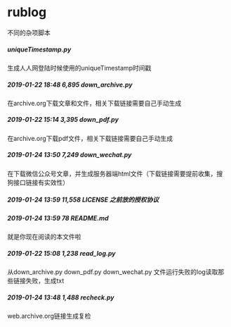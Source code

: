 rublog
=============================

不同的杂项脚本

##### uniqueTimestamp.py
生成人人网登陆时候使用的uniqueTimestamp时间戳

##### 2019-01-22  18:48             6,895 down_archive.py
在archive.org下载文章和文件，相关下载链接需要自己手动生成

##### 2019-01-22  15:14             3,395 down_pdf.py
在archive.org下载pdf文件，相关下载链接需要自己手动生成

##### 2019-01-24  13:50             7,249 down_wechat.py
在下载微信公众号文章，并生成服务器端html文件（下载链接需要提前收集，搜狗接口链接有实效性）

##### 2019-01-24  13:59            11,558 LICENSE  之前放的授权协议

##### 2019-01-24  13:59                78 README.md
就是你现在阅读的本文件啦

##### 2019-01-22  15:08             1,238 read_log.py
从down_archive.py down_pdf.py down_wechat.py 文件运行失败的log读取那些链接失败，生成txt


##### 2019-01-24  13:48             1,488 recheck.py
web.archive.org链接生成复检

